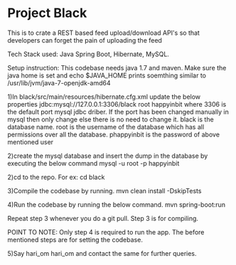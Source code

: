 # Project Black
This is to crate a REST based feed upload/download API's so that developers can forget the pain of uploading the feed

Tech Stack used: Java Spring Boot, Hibernate, MySQL.


Setup instruction:
This codebase needs java 1.7 and maven. Make sure the java home is set and echo $JAVA_HOME prints soemthing similar to /usr/lib/jvm/java-7-openjdk-amd64


1)In black/src/main/resources/hibernate.cfg.xml update the below properties
    <property name="connection.url">jdbc:mysql://127.0.0.1:3306/black</property>
    <property name="connection.username">root</property>
    <property name="connection.password">happyinbit</property>
    where
        3306  is the default port mysql jdbc driber. If the port has been changed manually in mysql then only change else there is no need to change it.
        black is the database name.
        root is the username of the database which has all permissions over all the database.
        phappyinbit is the password of above mentioned user


2)create the mysql database and insert the dump in the database by executing the below command
    mysql -u root -p happyinbit


2)cd to the repo. For ex: cd black


3)Compile the codebase by running.
    mvn clean install -DskipTests


4)Run the codebase by running the below command.
    mvn spring-boot:run


Repeat step 3 whenever you do a git pull. Step 3 is for compiling.

POINT TO NOTE: Only step 4 is required to run the app. The before mentioned steps are for setting the codebase.


5)Say hari_om hari_om and contact the same for further queries.




